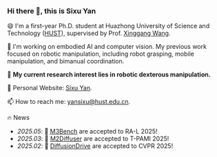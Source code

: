 ### Hi there 👋, this is Sixu Yan

😄 I'm a first-year Ph.D. student at Huazhong University of Science and Technology ([HUST](https://www.hust.edu.cn/)), supervised by Prof. [Xinggang Wang](https://xwcv.github.io/).

🔭 I'm working on embodied AI and computer vision. My previous work focused on robotic manipulation, including robot grasping, mobile manipulation, and bimanual coordination. 

🌱 **My current research interest lies in robotic dexterous manipulation.**

📄 Personal Website: [Sixu Yan](https://sixuyan.github.io/).

📫 How to reach me: yansixu@hust.edu.cn. 

🔥 News
- *2025.05*: 🎉 [M3Bench](https://zeyuzhang.com/papers/m3bench/) are accepted to RA-L 2025!
- *2025.03*: 🎉 [M2Diffuser](https://m2diffuser.github.io/) are accepted to T-PAMI 2025!
- *2025.02*: 🎉 [DiffusionDrive](https://github.com/hustvl/DiffusionDrive) are accepted to CVPR 2025!

<!--
**sixu-yan/sixu-yan** is a ✨ _special_ ✨ repository because its `README.md` (this file) appears on your GitHub profile.

Here are some ideas to get you started:

- 🔭 I’m currently working on ...
- 🌱 I’m currently learning ...
- 👯 I’m looking to collaborate on ...
- 🤔 I’m looking for help with ...
- 💬 Ask me about ...
- 📫 How to reach me: ...
- 😄 Pronouns: ...
- ⚡ Fun fact: ...
-->
